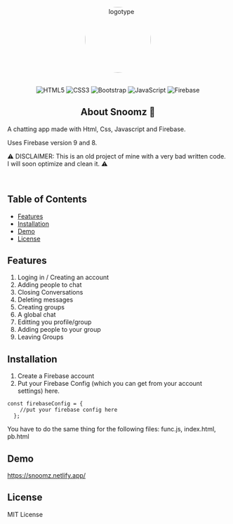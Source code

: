 
<br>
<div align="center">
<img width="150" style="border-radius:50%" alt="logotype" src="https://snoomz.netlify.app/images/logo.jpg">
</div>
<br>


<div display="flex" align="center">

  ![HTML5](https://img.shields.io/badge/html5-%23E34F26.svg?style=for-the-badge&logo=html5&logoColor=white)
  ![CSS3](https://img.shields.io/badge/css3-%231572B6.svg?style=for-the-badge&logo=css3&logoColor=white)
  ![Bootstrap](https://img.shields.io/badge/bootstrap-%23563D7C.svg?style=for-the-badge&logo=bootstrap&logoColor=white)
  ![JavaScript](https://img.shields.io/badge/javascript-%23323330.svg?style=for-the-badge&logo=javascript&logoColor=%23F7DF1E)
  ![Firebase](https://img.shields.io/badge/firebase-%23039BE5.svg?style=for-the-badge&logo=firebase)
  
</div>

<h2 align="center">
  About Snoomz 📖
 </h2>

A chatting app made with Html, Css, Javascript and Firebase.

Uses Firebase version 9 and 8.

⚠️ DISCLAIMER: This is an old project of mine with a very bad written code. I will soon optimize and clean it. ⚠️

<br>

## Table of Contents 

- [Features](#features) 
- [Installation](#installation) 
- [Demo](#demo) 
- [License](#license) 

## Features

1. Loging in / Creating an account
2. Adding people to chat
3. Closing Conversations
4. Deleting messages
5. Creating groups
6. A global chat
7. Editting you profile/group
8. Adding people to your group
9. Leaving Groups

## Installation

1. Create a Firebase account
2. Put your Firebase Config (which you can get from your account settings) here.

```
const firebaseConfig = {
    //put your firebase config here
  };
 ```
 
You have to do the same thing for the following files: func.js, index.html, pb.html
 

## Demo

https://snoomz.netlify.app/

## License

MIT License
